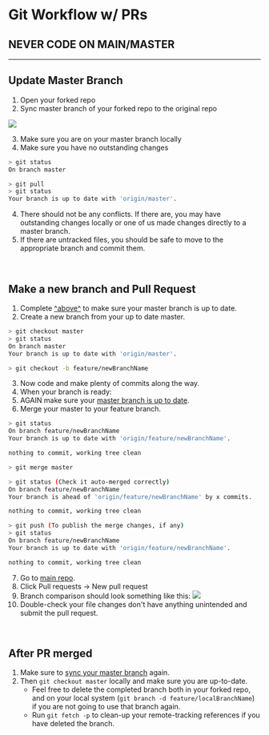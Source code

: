 # Git Workflow w/ PRs

## NEVER CODE ON MAIN/MASTER

---

## Update Master Branch

1. Open your forked repo
2. Sync master branch of your forked repo to the original repo

![](https://i.imgur.com/ds6KOZd.png)

3. Make sure you are on your master branch locally
4. Make sure you have no outstanding changes

```bash
> git status
On branch master

> git pull
> git status
Your branch is up to date with 'origin/master'.
```

4. There should not be any conflicts. If there are, you may have outstanding changes locally or one of us made changes directly to a master branch.
5. If there are untracked files, you should be safe to move to the appropriate branch and commit them.

&nbsp;

## Make a new branch and Pull Request

1. Complete [^above^](#make-sure-your-main-branch-is-up-to-date) to make sure your master branch is up to date.
2. Create a new branch from your up to date master.

```bash
> git checkout master
> git status
On branch master
Your branch is up to date with 'origin/master'.

> git checkout -b feature/newBranchName
```

3. Now code and make plenty of commits along the way.
4. When your branch is ready:
5. AGAIN make sure your [master branch is up to date](#make-sure-your-master-branch-is-up-to-date).
6. Merge your master to your feature branch.

```bash
> git status
On branch feature/newBranchName
Your branch is up to date with 'origin/feature/newBranchName'.

nothing to commit, working tree clean

> git merge master

> git status (Check it auto-merged correctly)
On branch feature/newBranchName
Your branch is ahead of 'origin/feature/newBranchName' by x commits.

nothing to commit, working tree clean

> git push (To publish the merge changes, if any)
> git status
On branch feature/newBranchName
Your branch is up to date with 'origin/feature/newBranchName'.

nothing to commit, working tree clean
```

7. Go to [main repo](https://github.com/CorgiOnNeptune/midterm).
8. Click Pull requests -> New pull request
9. Branch comparison should look something like this:
   ![](https://i.imgur.com/6vdk90E.png)
10. Double-check your file changes don't have anything unintended and submit the pull request.

&nbsp;

## After PR merged

1. Make sure to [sync your master branch](#make-sure-your-master-branch-is-up-to-date) again.
2. Then `git checkout master` locally and make sure you are up-to-date.
   - Feel free to delete the completed branch both in your forked repo, and on your local system (`git branch -d feature/localBranchName`) if you are not going to use that branch again.
   - Run `git fetch -p` to clean-up your remote-tracking references if you have deleted the branch.
